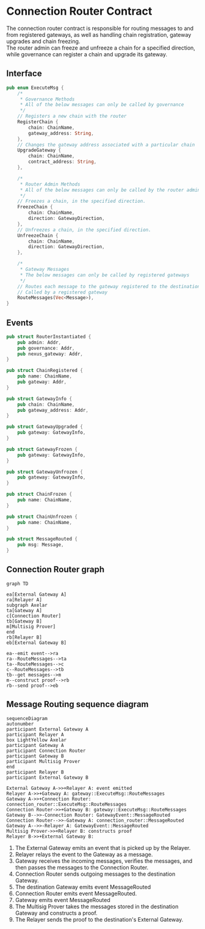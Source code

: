# Connection Router Contract

The connection router contract is responsible for routing messages to and from registered gateways, as well as handling chain registration, gateway upgrades and chain freezing.
<br>
The router admin can freeze and unfreeze a chain for a specified direction, while governance can register a chain and upgrade its gateway.

## Interface

```Rust
pub enum ExecuteMsg {
    /*
     * Governance Methods
     * All of the below messages can only be called by governance
     */
    // Registers a new chain with the router
    RegisterChain {
        chain: ChainName,
        gateway_address: String,
    },
    // Changes the gateway address associated with a particular chain
    UpgradeGateway {
        chain: ChainName,
        contract_address: String,
    },

    /*
     * Router Admin Methods
     * All of the below messages can only be called by the router admin
     */
    // Freezes a chain, in the specified direction.
    FreezeChain {
        chain: ChainName,
        direction: GatewayDirection,
    },
    // Unfreezes a chain, in the specified direction.
    UnfreezeChain {
        chain: ChainName,
        direction: GatewayDirection,
    },

    /*
     * Gateway Messages
     * The below messages can only be called by registered gateways
     */
    // Routes each message to the gateway registered to the destination chain.
    // Called by a registered gateway
    RouteMessages(Vec<Message>),
}
```

## Events

```Rust
pub struct RouterInstantiated {
    pub admin: Addr,
    pub governance: Addr,
    pub nexus_gateway: Addr,
}

pub struct ChainRegistered {
    pub name: ChainName,
    pub gateway: Addr,
}

pub struct GatewayInfo {
    pub chain: ChainName,
    pub gateway_address: Addr,
}

pub struct GatewayUpgraded {
    pub gateway: GatewayInfo,
}

pub struct GatewayFrozen {
    pub gateway: GatewayInfo,
}

pub struct GatewayUnfrozen {
    pub gateway: GatewayInfo,
}

pub struct ChainFrozen {
    pub name: ChainName,
}

pub struct ChainUnfrozen {
    pub name: ChainName,
}

pub struct MessageRouted {
    pub msg: Message,
}
```

## Connection Router graph

```mermaid
graph TD

ea[External Gateway A]
ra[Relayer A]
subgraph Axelar
ta[Gateway A]
c[Connection Router]
tb[Gateway B]
m[Multisig Prover]
end
rb[Relayer B]
eb[External Gateway B]

ea--emit event-->ra
ra--RouteMessages-->ta
ta--RouteMessages-->c
c--RouteMessages-->tb
tb--get messages-->m
m--construct proof-->rb
rb--send proof-->eb

```

## Message Routing sequence diagram

```mermaid
sequenceDiagram
autonumber
participant External Gateway A
participant Relayer A
box LightYellow Axelar
participant Gateway A
participant Connection Router
participant Gateway B
participant Multisig Prover
end
participant Relayer B
participant External Gateway B

External Gateway A->>+Relayer A: event emitted
Relayer A->>+Gateway A: gateway::ExecuteMsg::RouteMessages
Gateway A->>+Connection Router: connection_router::ExecuteMsg::RouteMessages
Connection Router->>+Gateway B: gateway::ExecuteMsg::RouteMessages
Gateway B-->>-Connection Router: GatewayEvent::MessageRouted
Connection Router-->>-Gateway A: connection_router::MessageRouted
Gateway A-->>-Relayer A: GatewayEvent::MessageRouted
Multisig Prover->>+Relayer B: constructs proof
Relayer B->>+External Gateway B: 
```

1. The External Gateway emits an event that is picked up by the Relayer.
2. Relayer relays the event to the Gateway as a message.
3. Gateway receives the incoming messages, verifies the messages, and then passes the messages to the Connection Router.
4. Connection Router sends outgoing messages to the destination Gateway.
5. The destination Gateway emits event MessageRouted
6. Connection Router emits event MessageRouted.
7. Gateway emits event MessageRouted
8. The Multisig Prover takes the messages stored in the destination Gateway and constructs a proof.
9. The Relayer sends the proof to the destination's External Gateway.